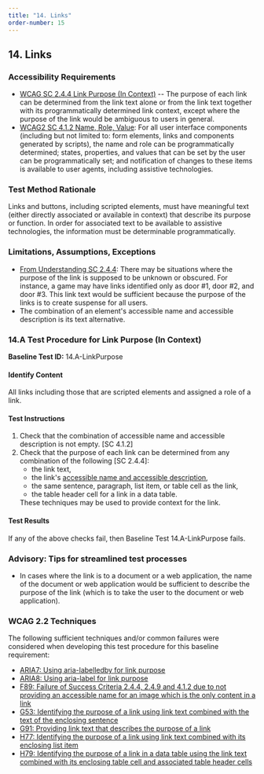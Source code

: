 ```yaml
---
title: "14. Links"
order-number: 15
---
```

## 14. Links

### Accessibility Requirements

-   [WCAG SC 2.4.4 Link Purpose (In Context)](https://www.w3.org/WAI/WCAG22/Understanding/link-purpose-in-context) -- The purpose of each link can be determined from the link text alone or from the link text together with its programmatically determined link context, except where the purpose of the link would be ambiguous to users in general.
-   [WCAG2 SC 4.1.2 Name, Role, Value](https://www.w3.org/WAI/WCAG22/Understanding/name-role-value): For all user interface components (including but not limited to: form elements, links and components generated by scripts), the name and role can be programmatically determined; states, properties, and values that can be set by the user can be programmatically set; and notification of changes to these items is available to user agents, including assistive technologies.

### Test Method Rationale

Links and buttons, including scripted elements, must have meaningful text (either directly associated or available in context) that describe its purpose or function. In order for associated text to be available to assistive technologies, the information must be determinable programmatically.

### Limitations, Assumptions, Exceptions

-   [From Understanding SC 2.4.4](https://www.w3.org/WAI/WCAG22/Understanding/link-purpose-in-context): There may be situations where the purpose of the link is supposed to be unknown or obscured. For instance, a game may have links identified only as door \#1, door \#2, and door \#3. This link text would be sufficient because the purpose of the links is to create suspense for all users.
-   The combination of an element's accessible name and accessible description is its text alternative.

### 14.A Test Procedure for Link Purpose (In Context)

**Baseline Test ID:** 14.A-LinkPurpose
#### Identify Content
<p id="14aIC">All links including those that are scripted elements and assigned a role of a link.</p>

#### Test Instructions
<ol id="14aTI">
    <li id="14aTI-1">Check that the combination of accessible name and accessible description is not empty. [SC 4.1.2]</li>
    <li id="14aTI-2">Check that the purpose of each link can be determined from any combination of the following [SC 2.4.4]:
    <ul>
       <li>the link text, </li>
       <li>the link's <a href="https://www.w3.org/TR/html-aam-1.0/#accessible-name-and-description-computation" target="_blank" rel="noopener">accessible name and accessible description</a>, </li>
       <li>the same sentence, paragraph, list item, or table cell as the link, </li>
       <li>the table header cell for a link in a data table.</li>
   </ul>
   These techniques may be used to provide context for the link. </li>
</ol>

#### Test Results
<p id="14aTR">If any of the above checks fail, then Baseline Test 14.A-LinkPurpose fails.</p>

### Advisory: Tips for streamlined test processes

-   In cases where the link is to a document or a web application, the name of the document or web application would be sufficient to describe the purpose of the link (which is to take the user to the document or web application).

### WCAG 2.2 Techniques

The following sufficient techniques and/or common failures were considered when developing this test procedure for this baseline requirement:
-   [ARIA7: Using aria-labelledby for link purpose](https://www.w3.org/WAI/WCAG22/Techniques/aria/ARIA7)
-   [ARIA8: Using aria-label for link purpose](https://www.w3.org/WAI/WCAG22/Techniques/aria/ARIA8)
-   [F89: Failure of Success Criteria 2.4.4, 2.4.9 and 4.1.2 due to not providing an accessible name for an image which is the only content in a link](https://www.w3.org/WAI/WCAG22/Techniques/failures/F89)
-   [G53: Identifying the purpose of a link using link text combined with the text of the enclosing sentence](https://www.w3.org/WAI/WCAG22/Techniques/general/G53)
-   [G91: Providing link text that describes the purpose of a link](https://www.w3.org/WAI/WCAG22/Techniques/general/G91)
-   [H77: Identifying the purpose of a link using link text combined with its enclosing list item](https://www.w3.org/WAI/WCAG22/Techniques/html/H77)
-   [H79: Identifying the purpose of a link in a data table using the link text combined with its enclosing table cell and associated table header cells](https://www.w3.org/WAI/WCAG22/Techniques/html/H79)
